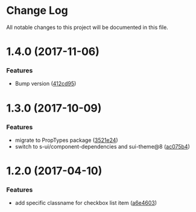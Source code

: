 # Change Log

All notable changes to this project will be documented in this file.

<a name="1.4.0"></a>
# 1.4.0 (2017-11-06)


### Features

* Bump version ([412cd95](https://github.com/SUI-Components/sui-components/commit/412cd95))



<a name="1.3.0"></a>
# 1.3.0 (2017-10-09)


### Features

* migrate to PropTypes package ([3521e24](https://github.com/SUI-Components/sui-components/commit/3521e24))
* switch to s-ui/component-dependencies and sui-theme@8 ([ac075b4](https://github.com/SUI-Components/sui-components/commit/ac075b4))



<a name="1.2.0"></a>
# 1.2.0 (2017-04-10)


### Features

* add specific classname for checkbox list item ([a6e4603](https://github.com/SUI-Components/sui-components/commit/a6e4603))



